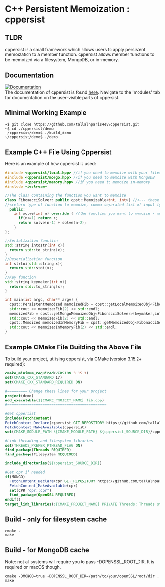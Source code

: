 # C++ Persistent Memoization : cppersist

## TLDR

cppersist is a small framework which allows users to apply persistent memoization to a member function. cppersist allows member functions to be memoized via a filesystem, MongoDB, or in-memory.

## Documentation

[![Documentation](https://img.shields.io/badge/docs-online-informational?style=for-the-badge&link=https://tallalnparis4ev.github.io/)](https://tallalnparis4ev.github.io/)  
The documentation of cppersist is found [here](https://tallalnparis4ev.github.io/). Navigate to the 'modules' tab for documentation on the user-visible parts of cppersist.

## Minimal Working Example
```console
~$ git clone https://github.com/tallalnparis4ev/cppersist.git
~$ cd ./cppersist/demo
~/cppersist/demo$ ./build_demo
~/cppersist/demo$ ./demo
```

## Example C++ File Using Cppersist
Here is an example of how cppersist is used:

```c++
#include <cppersist/local.hpp> //if you need to memoize with your filesystem
#include <cppersist/mongo.hpp> //if you need to memoize with MongoDB
#include <cppersist/memory.hpp> //if you need to memoize in-memory
#include <iostream>

//The class containing the function you want to memoize
class FibonacciSolver: public cpst::Memoizable<int, int>{ //<--- these templates must correspond to 
//<return type of function to memoize, comma separated list of input types of function to memoize>
  public:
    int solve(int n) override { //the function you want to memoize - must be called "solve"!
      if(n<=1) return n;
      return solve(n-1) + solve(n-2);
    }
};

//Serialization function
std::string intostr(int x){
  return std::to_string(x);
}
//Deserialization function
int strtoi(std::string x){
  return std::stoi(x);
}
//Key function
std::string keymaker(int x){
  return std::to_string(x);
}

int main(int argc, char** argv) {
  cpst::PersistentMemoized memoizedFib = cpst::getLocalMemoizedObj<FibonacciSolver>(keymaker,intostr,strtoi); //disk cache
  std::cout << memoizedFib(2) << std::endl;
  memoizedFib = cpst::getMongoMemoizedObj<FibonacciSolver>(keymaker,intostr,strtoi,"localhost:5000"); //mongo cache
  std::cout << memoizedFib(2) << std::endl;
  cpst::Memoized memoizedInMemoryFib = cpst::getMemoizedObj<FibonacciSolver>(keymaker,intostr,strtoi); //in-memory cache
  std::cout << memoizedInMemoryFib(2) << std::endl;
}
```

## Example CMake File Building the Above File
To build your project, utilising cppersist, via CMake (version 3.15.2+ required):
```cmake
cmake_minimum_required(VERSION 3.15.2)
set(CMAKE_CXX_STANDARD 17)
set(CMAKE_CXX_STANDARD_REQUIRED ON)

#========= Change these lines for your project
project(demo)
add_executable(${CMAKE_PROJECT_NAME} fib.cpp)
#=============================================

#Get cppersist 
include(FetchContent)
FetchContent_Declare(cppersist GIT_REPOSITORY https://github.com/tallalnparis4ev/cppersist GIT_TAG master)
FetchContent_MakeAvailable(cppersist)
set(CMAKE_MODULE_PATH ${CMAKE_MODULE_PATH} ${cppersist_SOURCE_DIR}/cppersist/cmake)

#Link threading and filesystem libraries
set(THREADS_PREFER_PTHREAD_FLAG ON)
find_package(Threads REQUIRED)
find_package(Filesystem REQUIRED)

include_directories(${cppersist_SOURCE_DIR})

#Get cpr if needed
if(MONGO)
  FetchContent_Declare(cpr GIT_REPOSITORY https://github.com/tallalnparis4ev/cpr.git GIT_TAG stable)
  FetchContent_MakeAvailable(cpr)
  set(CPR "cpr::cpr")
  find_package(OpenSSL REQUIRED)
endif()
target_link_libraries(${CMAKE_PROJECT_NAME} PRIVATE Threads::Threads std::filesystem ${CPR})
```
## Build - only for filesystem cache
```
cmake .
make
```

## Build - for MongoDB cache
Note: not all systems will require you to pass -DOPENSSL_ROOT_DIR. It is required on macOS though.
```
cmake -DMONGO=true -DOPENSSL_ROOT_DIR=/path/to/your/openSSL/root/dir .
make
```
